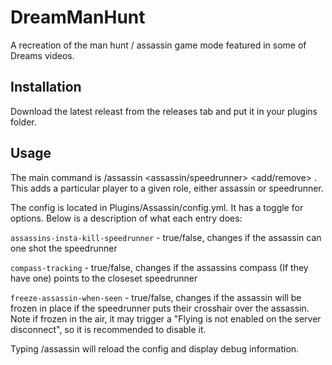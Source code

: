 # DreamManHunt
A recreation of the man hunt / assassin game mode featured in some of Dreams videos.

## Installation
Download the latest releast from the releases tab and put it in your plugins folder.

## Usage
The main command is /assassin <assassin/speedrunner> <add/remove> <player>. This adds a particular player to a given role, either assassin or speedrunner.

The config is located in Plugins/Assassin/config.yml. It has a toggle for options. Below is a description of what each entry does:

`assassins-insta-kill-speedrunner` - true/false, changes if the assassin can one shot the speedrunner

`compass-tracking` - true/false, changes if the assassins compass (If they have one) points to the closeset speedrunner

`freeze-assassin-when-seen` - true/false, changes if the assassin will be frozen in place if the speedrunner puts their crosshair over the assassin. Note if frozen in the air, it may trigger a "Flying is not enabled on the server disconnect", so it is recommended to disable it.

Typing /assassin will reload the config and display debug information.
